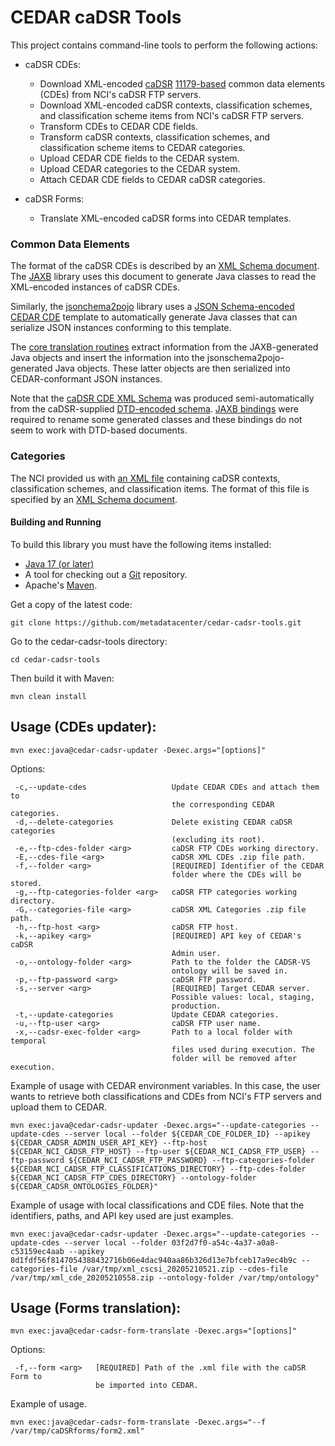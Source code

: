 CEDAR caDSR Tools
=================

This project contains command-line tools to perform the following actions:

- caDSR CDEs:
    - Download XML-encoded [caDSR](https://wiki.nci.nih.gov/display/caDSR/caDSR+Wiki) [11179-based](http://metadata-standards.org/11179/) common data elements (CDEs) from NCI's caDSR FTP servers.
    - Download XML-encoded caDSR contexts, classification schemes, and classification scheme items from NCI's caDSR FTP servers.
    - Transform CDEs to CEDAR CDE fields.
    - Transform caDSR contexts, classification schemes, and classification scheme items to CEDAR categories.
    - Upload CEDAR CDE fields to the CEDAR system.
    - Upload CEDAR categories to the CEDAR system.
    - Attach CEDAR CDE fields to CEDAR caDSR categories.

- caDSR Forms:
    - Translate XML-encoded caDSR forms into CEDAR templates.

### Common Data Elements

The format of the caDSR CDEs is described by an [XML Schema document](https://github.com/metadatacenter/cedar-cadsr-tools/blob/develop/src/main/resources/xsd/cde/DataElement_V5.3.4.xsd).
The [JAXB](http://www.oracle.com/technetwork/articles/javase/index-140168.html) library uses this document to generate Java classes to read the XML-encoded instances of caDSR CDEs.

Similarly, the [jsonchema2pojo](http://www.jsonschema2pojo.org/) library uses a
[JSON Schema-encoded CEDAR CDE](https://github.com/metadatacenter/cadsr2cedar/blob/master/src/main/resources/json-schema/CDE.json)
template to automatically generate Java classes that can serialize JSON instances conforming to this template.

The [core translation routines](https://github.com/metadatacenter/cadsr2cedar/blob/master/src/main/java/org/metadatacenter/ingestor/cadsr/CDEXMLInstances2CEDARCDEInstances.java)
extract information from the JAXB-generated Java objects and insert the information into the jsonschema2pojo-generated Java objects.
These latter objects are then serialized into CEDAR-conformant JSON instances.

Note that the [caDSR CDE XML Schema](https://github.com/metadatacenter/cedar-cadsr-tools/blob/develop/src/main/resources/xsd/cde/DataElement_V5.3.4.xsd)
was produced semi-automatically from the caDSR-supplied [DTD-encoded schema](https://github.com/metadatacenter/cedar-cadsr-tools/blob/develop/src/main/resources/dtd/DataElement_V5.3.4.dtd).
[JAXB bindings](https://github.com/metadatacenter/cedar-cadsr-tools/blob/develop/src/main/resources/xjb/bindings-cde.xjb)
were required to rename some generated classes and these bindings do not seem to work with DTD-based documents.

### Categories

The NCI provided us with [an XML file](https://github.com/metadatacenter/cedar-cadsr-tools/blob/develop/src/main/resources/files-used/categories/ContextCsCsi_09192019.xml) containing caDSR contexts, classification schemes, and classification items. The format of this file is specified by an [XML Schema document](https://github.com/metadatacenter/cedar-cadsr-tools/blob/develop/src/main/resources/xsd/category/ContextCsCsi_0923_mmr.xsd).

#### Building and Running

To build this library you must have the following items installed:

+ [Java 17 (or later)](http://www.oracle.com/technetwork/java/javase/downloads/index.html)
+ A tool for checking out a [Git](http://git-scm.com/) repository.
+ Apache's [Maven](http://maven.apache.org/index.html).

Get a copy of the latest code:

    git clone https://github.com/metadatacenter/cedar-cadsr-tools.git

Go to the cedar-cadsr-tools directory:

    cd cedar-cadsr-tools 

Then build it with Maven:

    mvn clean install

## Usage (CDEs updater):

    mvn exec:java@cedar-cadsr-updater -Dexec.args="[options]"

Options:
```
 -c,--update-cdes                   Update CEDAR CDEs and attach them to
                                    the corresponding CEDAR categories.
 -d,--delete-categories             Delete existing CEDAR caDSR categories
                                    (excluding its root).
 -e,--ftp-cdes-folder <arg>         caDSR FTP CDEs working directory.
 -E,--cdes-file <arg>               caDSR XML CDEs .zip file path.
 -f,--folder <arg>                  [REQUIRED] Identifier of the CEDAR
                                    folder where the CDEs will be stored.
 -g,--ftp-categories-folder <arg>   caDSR FTP categories working directory.
 -G,--categories-file <arg>         caDSR XML Categories .zip file path.
 -h,--ftp-host <arg>                caDSR FTP host.
 -k,--apikey <arg>                  [REQUIRED] API key of CEDAR's caDSR
                                    Admin user.
 -o,--ontology-folder <arg>         Path to the folder the CADSR-VS
                                    ontology will be saved in.
 -p,--ftp-password <arg>            caDSR FTP password.
 -s,--server <arg>                  [REQUIRED] Target CEDAR server.
                                    Possible values: local, staging,
                                    production.
 -t,--update-categories             Update CEDAR categories.
 -u,--ftp-user <arg>                caDSR FTP user name.
 -x,--cadsr-exec-folder <arg>       Path to a local folder with temporal
                                    files used during execution. The
                                    folder will be removed after execution.
```
Example of usage with CEDAR environment variables. In this case, the user wants to retrieve both classifications and CDEs from NCI's FTP servers and upload them to CEDAR.

```
mvn exec:java@cedar-cadsr-updater -Dexec.args="--update-categories --update-cdes --server local --folder ${CEDAR_CDE_FOLDER_ID} --apikey ${CEDAR_CADSR_ADMIN_USER_API_KEY} --ftp-host ${CEDAR_NCI_CADSR_FTP_HOST} --ftp-user ${CEDAR_NCI_CADSR_FTP_USER} --ftp-password ${CEDAR_NCI_CADSR_FTP_PASSWORD} --ftp-categories-folder ${CEDAR_NCI_CADSR_FTP_CLASSIFICATIONS_DIRECTORY} --ftp-cdes-folder ${CEDAR_NCI_CADSR_FTP_CDES_DIRECTORY} --ontology-folder ${CEDAR_CADSR_ONTOLOGIES_FOLDER}"
```
    
Example of usage with local classifications and CDE files. Note that the identifiers, paths, and API key used are just examples.

```
mvn exec:java@cedar-cadsr-updater -Dexec.args="--update-categories --update-cdes --server local --folder 03f2d7f0-a54c-4a37-a0a8-c53159ec4aab --apikey 8d1fdf56f8147054388432716b06e4dac940aa86b326d13e7bfceb17a9ec4b9c --categories-file /var/tmp/xml_cscsi_20205210521.zip --cdes-file /var/tmp/xml_cde_20205210558.zip --ontology-folder /var/tmp/ontology"
```

## Usage (Forms translation):

    mvn exec:java@cedar-cadsr-form-translate -Dexec.args="[options]"

Options:
```
 -f,--form <arg>   [REQUIRED] Path of the .xml file with the caDSR Form to
                   be imported into CEDAR.
```

Example of usage.
```
mvn exec:java@cedar-cadsr-form-translate -Dexec.args="--f /var/tmp/caDSRforms/form2.xml"
```
